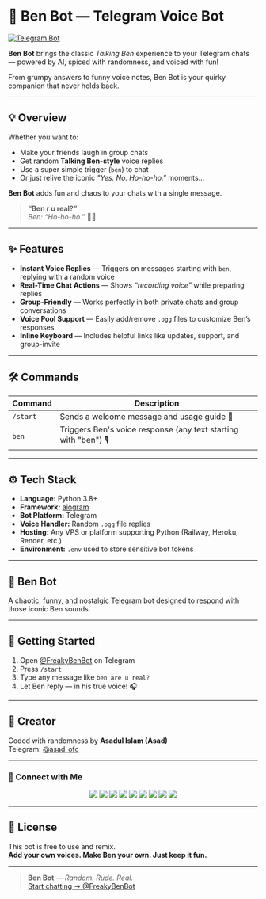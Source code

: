 # 🐶 Ben Bot — Telegram Voice Bot  
[![Telegram Bot](https://img.shields.io/badge/Chat%20Now-@FreakyBenBot-fd9146?logo=telegram&style=for-the-badge)](https://t.me/FreakyBenBot)

**Ben Bot** brings the classic *Talking Ben* experience to your Telegram chats — powered by AI, spiced with randomness, and voiced with fun!

From grumpy answers to funny voice notes, Ben Bot is your quirky companion that never holds back.

---

## 💡 Overview

Whether you want to:
- Make your friends laugh in group chats  
- Get random **Talking Ben-style** voice replies  
- Use a super simple trigger (`ben`) to chat  
- Or just relive the iconic *"Yes. No. Ho-ho-ho."* moments...

**Ben Bot** adds fun and chaos to your chats with a single message.

> **“Ben r u real?”**  
> *Ben: “Ho-ho-ho.”* 🎤🐾

---

## ✨ Features

- **Instant Voice Replies** — Triggers on messages starting with `ben`, replying with a random voice  
- **Real-Time Chat Actions** — Shows *“recording voice”* while preparing replies  
- **Group-Friendly** — Works perfectly in both private chats and group conversations  
- **Voice Pool Support** — Easily add/remove `.ogg` files to customize Ben’s responses  
- **Inline Keyboard** — Includes helpful links like updates, support, and group-invite  

---

## 🛠️ Commands

| Command      | Description                                 |
|--------------|---------------------------------------------|
| `/start`     | Sends a welcome message and usage guide 🐶  |
| `ben`     | Triggers Ben's voice response (any text starting with "ben") 🎙️ |

---

## ⚙️ Tech Stack

- **Language:** Python 3.8+  
- **Framework:** [aiogram](https://github.com/aiogram/aiogram)  
- **Bot Platform:** Telegram  
- **Voice Handler:** Random `.ogg` file replies  
- **Hosting:** Any VPS or platform supporting Python (Railway, Heroku, Render, etc.)  
- **Environment:** `.env` used to store sensitive bot tokens  

---

## 🐾 Ben Bot

A chaotic, funny, and nostalgic Telegram bot designed to respond with those iconic Ben sounds.

---

## 🚀 Getting Started

1. Open [@FreakyBenBot](https://t.me/YOUR_BOT_USERNAME) on Telegram  
2. Press `/start`  
3. Type any message like `ben are u real?`  
4. Let Ben reply — in his true voice! 🎧

---

## 👤 Creator

Coded with randomness by **Asadul Islam (Asad)**  
Telegram: [@asad_ofc](https://t.me/asad_ofc)

---

### 💌 Connect with Me

<p align="center">
  <a href="https://t.me/asad_ofc"><img src="https://img.shields.io/badge/Telegram-2CA5E0?style=for-the-badge&logo=telegram&logoColor=white" /></a>
  <a href="mailto:mr.asadul.islam00@gmail.com"><img src="https://img.shields.io/badge/Gmail-D14836?style=for-the-badge&logo=gmail&logoColor=white" /></a>
  <a href="https://youtube.com/@asad_ofc"><img src="https://img.shields.io/badge/YouTube-FF0000?style=for-the-badge&logo=youtube&logoColor=white" /></a>
  <a href="https://instagram.com/aasad_ofc"><img src="https://img.shields.io/badge/Instagram-E4405F?style=for-the-badge&logo=instagram&logoColor=white" /></a>
  <a href="https://tiktok.com/@asad_ofc"><img src="https://img.shields.io/badge/TikTok-000000?style=for-the-badge&logo=tiktok&logoColor=white" /></a>
  <a href="https://x.com/asad_ofc"><img src="https://img.shields.io/badge/X-000000?style=for-the-badge&logo=twitter&logoColor=white" /></a>
  <a href="https://facebook.com/aasad.ofc"><img src="https://img.shields.io/badge/Facebook-1877F2?style=for-the-badge&logo=facebook&logoColor=white" /></a>
  <a href="https://www.threads.net/@aasad_ofc"><img src="https://img.shields.io/badge/Threads-000000?style=for-the-badge&logo=threads&logoColor=white" /></a>
  <a href="https://discord.com/users/1067999831416635473"><img src="https://img.shields.io/badge/Discord-asad__ofc-5865F2?style=for-the-badge&logo=discord&logoColor=white" /></a>
</p>

---

## 📄 License

This bot is free to use and remix.  
**Add your own voices. Make Ben your own. Just keep it fun.**

---

> **Ben Bot** — *Random. Rude. Real.*  
[Start chatting → @FreakyBenBot](https://t.me/FreakyBenBot)
